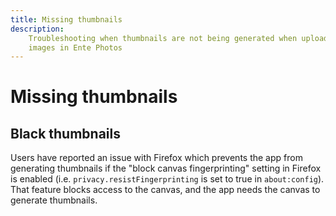 ```yaml
---
title: Missing thumbnails
description:
    Troubleshooting when thumbnails are not being generated when uploading
    images in Ente Photos
---
```


# Missing thumbnails

## Black thumbnails

Users have reported an issue with Firefox which prevents the app from generating
thumbnails if the "block canvas fingerprinting" setting in Firefox is enabled
(i.e. `privacy.resistFingerprinting` is set to true in `about:config`). That
feature blocks access to the canvas, and the app needs the canvas to generate
thumbnails.
